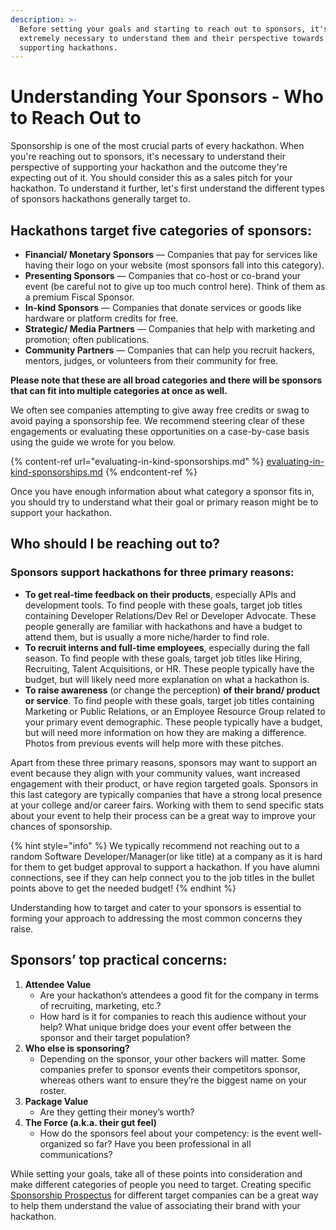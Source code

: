 ```yaml
---
description: >-
  Before setting your goals and starting to reach out to sponsors, it's
  extremely necessary to understand them and their perspective towards
  supporting hackathons.
---
```


# Understanding Your Sponsors - Who to Reach Out to

Sponsorship is one of the most crucial parts of every hackathon. When you're reaching out to sponsors, it's necessary to understand their perspective of supporting your hackathon and the outcome they're expecting out of it. You should consider this as a sales pitch for your hackathon. To understand it further, let's first understand the different types of sponsors hackathons generally target to.

## Hackathons target five categories of sponsors:

* **Financial/ Monetary Sponsors** — Companies that pay for services like having their logo on your website (most sponsors fall into this category).
* **Presenting Sponsors** — Companies that co-host or co-brand your event (be careful not to give up too much control here). Think of them as a premium Fiscal Sponsor.
* **In-kind Sponsors** — Companies that donate services or goods like hardware or platform credits for free.
* **Strategic/ Media Partners** — Companies that help with marketing and promotion; often publications.
* **Community Partners** — Companies that can help you recruit hackers, mentors, judges, or volunteers from their community for free.&#x20;

**Please note that these are all broad categories and there will be sponsors that can fit into multiple categories at once as well.**

We often see companies attempting to give away free credits or swag to avoid paying a sponsorship fee. We recommend steering clear of these engagements or evaluating these opportunities on a case-by-case basis using the guide we wrote for you below.&#x20;

{% content-ref url="evaluating-in-kind-sponsorships.md" %}
[evaluating-in-kind-sponsorships.md](evaluating-in-kind-sponsorships.md)
{% endcontent-ref %}

Once you have enough information about what category a sponsor fits in, you should try to understand what their goal or primary reason might be to support your hackathon.

## Who should I be reaching out to?

### Sponsors support hackathons for three primary reasons:

* **To get real-time feedback on their products**, especially APIs and development tools. To find people with these goals, target job titles containing Developer Relations/Dev Rel or Developer Advocate. These people generally are familiar with hackathons and have a budget to attend them, but is usually a more niche/harder to find role.&#x20;
* **To recruit interns and full-time employees**, especially during the fall season. To find people with these goals, target job titles like Hiring, Recruiting, Talent Acquisitions, or HR. These people typically have the budget, but will likely need more explanation on what a hackathon is. &#x20;
* **To raise awareness** (or change the perception) **of their brand/ product or service**. To find people with these goals, target job titles containing Marketing or Public Relations, or an Employee Resource Group related to your primary event demographic. These people typically have a budget, but will need more information on how they are making a difference. Photos from previous events will help more with these pitches.

Apart from these three primary reasons, sponsors may want to support an event because they align with your community values, want increased engagement with their product, or have region targeted goals. Sponsors in this last category are typically companies that have a strong local presence at your college and/or career fairs. Working with them to send specific stats about your event to help their process can be a great way to improve your chances of sponsorship.

{% hint style="info" %}
We typically recommend not reaching out to a random Software Developer/Manager(or like title) at a company as it is hard for them to get budget approval to support a hackathon. If you have alumni connections, see if they can help connect you to the job titles in the bullet points above to get the needed budget!
{% endhint %}

Understanding how to target and cater to your sponsors is essential to forming your approach to addressing the most common concerns they raise.

## Sponsors’ top practical concerns:

1. **Attendee Value**
   * Are your hackathon’s attendees a good fit for the company in terms of recruiting, marketing, etc.?
   * How hard is it for companies to reach this audience without your help? What unique bridge does your event offer between the sponsor and their target population?
2. **Who else is sponsoring?**
   * Depending on the sponsor, your other backers will matter. Some companies prefer to sponsor events their competitors sponsor, whereas others want to ensure they’re the biggest name on your roster.
3. **Package Value**
   * Are they getting their money’s worth?
4. **The Force (a.k.a. their gut feel)**
   * How do the sponsors feel about your competency: is the event well-organized so far? Have you been professional in all communications?

While setting your goals, take all of these points into consideration and make different categories of people you need to target. Creating specific [Sponsorship Prospectus](../sponsorship-prospectus.md) for different target companies can be a great way to help them understand the value of associating their brand with your hackathon.
